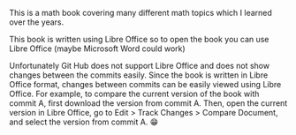 This is a math book covering many different math topics which I learned over the years.

This book is written using Libre Office so to open the book you can use Libre Office (maybe Microsoft Word could work)

Unfortunately Git Hub does not support Libre Office and does not show changes between the commits easily.
Since the book is written in Libre Office format, changes between commits can be easily viewed using Libre Office. 
For example, to compare the current version of the book with commit A, first download the version from commit A. 
Then, open the current version in Libre Office, go to Edit > Track Changes > Compare Document, and select the version from commit A. 😁
